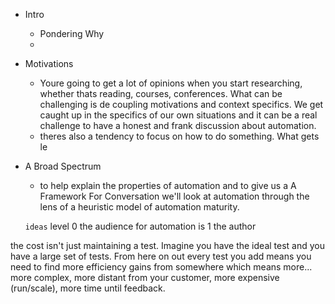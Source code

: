 - Intro 
    - Pondering Why
    - 
- Motivations
    - Youre going to get a lot of opinions when you start researching, whether thats reading, courses, conferences. What can be challenging is de coupling motivations and context specifics. We get caught up in the specifics of our own situations and it can be a real challenge to have a honest and frank discussion about automation.
    - theres also a tendency to focus on how to do something. What gets le
- A Broad Spectrum
    -  to help explain the properties of automation and to give us a A Framework For Conversation we'll look at automation through the lens of a heuristic model of automation maturity.






    ` ideas `
level 0 the audience for automation is 1 the author 


the cost isn't just maintaining a test. Imagine you have the ideal test and you have a large set of tests. From here on out every test you add means you need to find more efficiency gains from somewhere which means more...
 more complex, more distant from your customer, more expensive (run/scale), more time until feedback. 